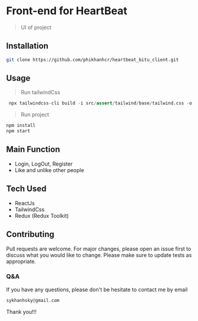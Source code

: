 
# Front-end for HeartBeat
> UI of project

## Installation
```bash
git clone https://github.com/phikhanhcr/heartbeat_bitu_client.git
```
## Usage
> Run tailwindCss
```python
 npx tailwindcss-cli build -i src/assert/tailwind/base/tailwind.css -o src/assert/tailwind/build/styleTailwind.css --watch
```

> Run project
```python
npm install 
npm start
```


## Main Function
* Login, LogOut, Register
* Like and unlike other people


## Tech Used
* ReactJs
* TailwindCss
* Redux (Redux Toolkit)

## Contributing
Pull requests are welcome. For major changes, please open an issue first to discuss what you would like to change.
Please make sure to update tests as appropriate.



### Q&A
If you have any questions, please don't be hesitate to contact me by email
```python
sykhanhsky@gmail.com
```
Thank you!!!

